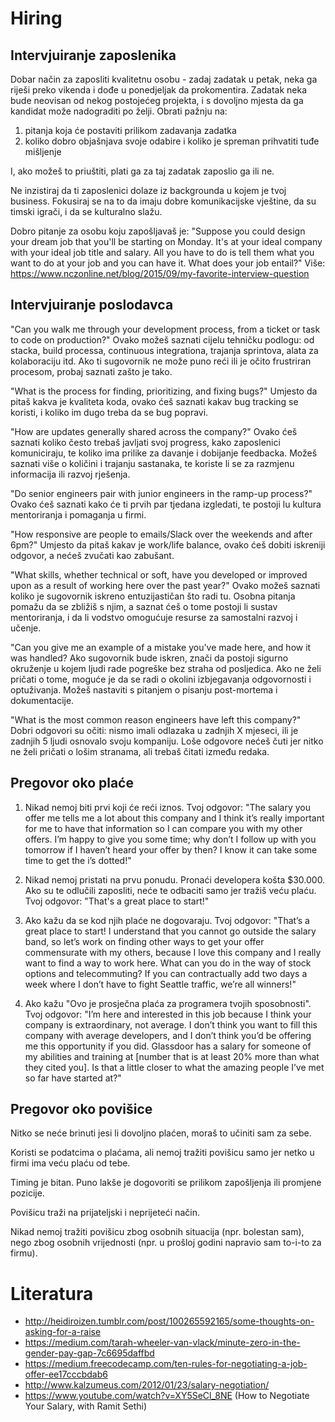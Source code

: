# Hiring

## Intervjuiranje zaposlenika

Dobar način za zaposliti kvalitetnu osobu - zadaj zadatak u petak, neka ga riješi preko vikenda i dođe u ponedjeljak da prokomentira. Zadatak neka bude neovisan od nekog postojećeg projekta, i s dovoljno mjesta da ga kandidat može nadograditi po želji. Obrati pažnju na:
1) pitanja koja će postaviti prilikom zadavanja zadatka
2) koliko dobro objašnjava svoje odabire i koliko je spreman prihvatiti tuđe mišljenje

I, ako možeš to priuštiti, plati ga za taj zadatak zaposlio ga ili ne.

Ne inzistiraj da ti zaposlenici dolaze iz backgrounda u kojem je tvoj business.
Fokusiraj se na to da imaju dobre komunikacijske vještine, da su timski igrači,
i da se kulturalno slažu.

Dobro pitanje za osobu koju zapošljavaš je: "Suppose you could design your dream job that you'll be starting on Monday. It's at your ideal company with your ideal job title and salary. All you have to do is tell them what you want to do at your job and you can have it. What does your job entail?" Više: https://www.nczonline.net/blog/2015/09/my-favorite-interview-question

## Intervjuiranje poslodavca

"Can you walk me through your development process, from a ticket or task to code on production?"
Ovako možeš saznati cijelu tehničku podlogu: od stacka, build processa, continuous integrationa, trajanja sprintova, alata za kolaboraciju itd. Ako ti sugovornik ne može puno reći ili je očito frustriran procesom, probaj saznati zašto je tako.

"What is the process for finding, prioritizing, and fixing bugs?"
Umjesto da pitaš kakva je kvaliteta koda, ovako ćeš saznati kakav bug tracking se koristi, i koliko im dugo treba da se bug popravi.

"How are updates generally shared across the company?"
Ovako ćeš saznati koliko često trebaš javljati svoj progress, kako zaposlenici komuniciraju, te koliko ima prilike za davanje i dobijanje feedbacka. Možeš saznati više o količini i trajanju sastanaka, te koriste li se za razmjenu informacija ili razvoj rješenja.

"Do senior engineers pair with junior engineers in the ramp-up process?"
Ovako ćeš saznati kako će ti prvih par tjedana izgledati, te postoji lu kultura mentoriranja i pomaganja u firmi.

"How responsive are people to emails/Slack over the weekends and after 6pm?"
Umjesto da pitaš kakav je work/life balance, ovako ćeš dobiti iskreniji odgovor, a nećeš zvučati kao zabušant.

"What skills, whether technical or soft, have you developed or improved upon as a result of working here over the past year?"
Ovako možeš saznati koliko je sugovornik iskreno entuzijastičan što radi tu. Osobna pitanja pomažu da se zbližiš s njim, a saznat ćeš o tome postoji li sustav mentoriranja, i da li vodstvo omogućuje resurse za samostalni razvoj i učenje.

"Can you give me an example of a mistake you've made here, and how it was handled?
Ako sugovornik bude iskren, znači da postoji sigurno okruženje u kojem ljudi rade pogreške bez straha od posljedica. Ako ne želi pričati o tome, moguće je da se radi o okolini izbjegavanja odgovornosti i optuživanja. Možeš nastaviti s pitanjem o pisanju post-mortema i dokumentacije.

"What is the most common reason engineers have left this company?"
Dobri odgovori su očiti: nismo imali odlazaka u zadnjih X mjeseci, ili je zadnjih 5 ljudi osnovalo svoju kompaniju. Loše odgovore nećeš čuti jer nitko ne želi pričati o lošim stranama, ali trebaš čitati između redaka.

## Pregovor oko plaće

1. Nikad nemoj biti prvi koji će reći iznos.
Tvoj odgovor: "The salary you offer me tells me a lot about this company and I think it’s really important for me to have that information so I can compare you with my other offers. I’m happy to give you some time; why don’t I follow up with you tomorrow if I haven’t heard your offer by then? I know it can take some time to get the i’s dotted!"

2. Nikad nemoj pristati na prvu ponudu.
Pronaći developera košta $30.000. Ako su te odlučili zaposliti, neće te odbaciti samo jer tražiš veću plaću.
Tvoj odgovor: "That's a great place to start!"

3. Ako kažu da se kod njih plaće ne dogovaraju.
Tvoj odgovor: "That’s a great place to start! I understand that you cannot go outside the salary band, so let’s work on finding other ways to get your offer commensurate with my others, because I love this company and I really want to find a way to work here. What can you do in the way of stock options and telecommuting? If you can contractually add two days a week where I don’t have to fight Seattle traffic, we’re all winners!"

4. Ako kažu "Ovo je prosječna plaća za programera tvojih sposobnosti".
Tvoj odgovor: "I’m here and interested in this job because I think your company is extraordinary, not average. I don’t think you want to fill this company with average developers, and I don’t think you’d be offering me this opportunity if you did. Glassdoor has a salary for someone of my abilities and training at [number that is at least 20% more than what they cited you]. Is that a little closer to what the amazing people I’ve met so far have started at?"

## Pregovor oko povišice

Nitko se neće brinuti jesi li dovoljno plaćen, moraš to učiniti sam za sebe.

Koristi se podatcima o plaćama, ali nemoj tražiti povišicu samo jer netko u firmi ima veću plaću od tebe.

Timing je bitan. Puno lakše je dogovoriti se prilikom zapošljenja ili promjene pozicije.

Povišicu traži na prijateljski i neprijeteći način.

Nikad nemoj tražiti povišicu zbog osobnih situacija (npr. bolestan sam), nego zbog osobnih vrijednosti (npr. u prošloj godini napravio sam to-i-to za firmu).

# Literatura

* http://heidiroizen.tumblr.com/post/100265592165/some-thoughts-on-asking-for-a-raise
* https://medium.com/tarah-wheeler-van-vlack/minute-zero-in-the-gender-pay-gap-7c6695daffbd
* https://medium.freecodecamp.com/ten-rules-for-negotiating-a-job-offer-ee17cccbdab6
* http://www.kalzumeus.com/2012/01/23/salary-negotiation/
* https://www.youtube.com/watch?v=XY5SeCl_8NE (How to Negotiate Your Salary, with Ramit Sethi)


